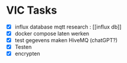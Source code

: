 # VIC Tasks
- [x] influx database mqtt research : [[influx db]] 
- [x] docker compose laten werken 
- [x] test gegevens maken HiveMQ (chatGPT?)
- [x] Testen
- [x] encrypten